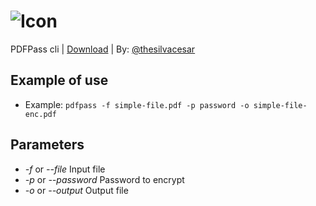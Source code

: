 # ![Icon](https://i.imgur.com/ZYZtjMt.png)

PDFPass cli | [Download](https://github.com/thesilvacesar/pdfpass/releases) | By: [@thesilvacesar](https://github.com/thesilvacesar)

## Example of use

* Example: ``pdfpass -f simple-file.pdf -p password -o simple-file-enc.pdf``

## Parameters

* *-f* or *--file*        Input file
* *-p* or *--password*    Password to encrypt
* *-o* or *--output*      Output file